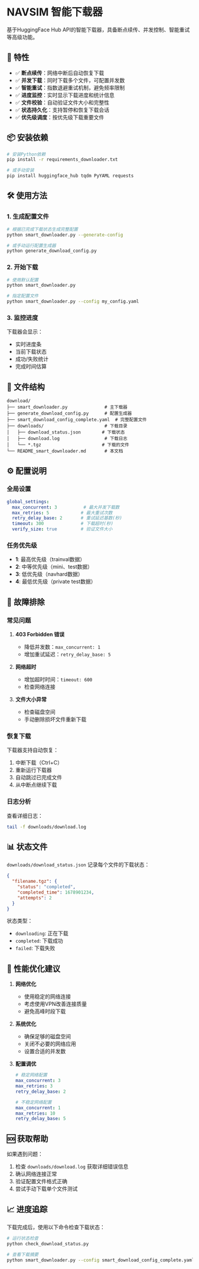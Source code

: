 # NAVSIM 智能下载器

基于HuggingFace Hub API的智能下载器，具备断点续传、并发控制、智能重试等高级功能。

## 🚀 特性

- ✅ **断点续传**：网络中断后自动恢复下载
- ✅ **并发下载**：同时下载多个文件，可配置并发数
- ✅ **智能重试**：指数退避重试机制，避免频率限制
- ✅ **进度监控**：实时显示下载进度和统计信息
- ✅ **文件校验**：自动验证文件大小和完整性
- ✅ **状态持久化**：支持暂停和恢复下载会话
- ✅ **优先级调度**：按优先级下载重要文件

## 📦 安装依赖

```bash
# 安装Python依赖
pip install -r requirements_downloader.txt

# 或手动安装
pip install huggingface_hub tqdm PyYAML requests
```

## 🛠️ 使用方法

### 1. 生成配置文件

```bash
# 根据已完成下载状态生成完整配置
python smart_downloader.py --generate-config

# 或手动运行配置生成器
python generate_download_config.py
```

### 2. 开始下载

```bash
# 使用默认配置
python smart_downloader.py

# 指定配置文件
python smart_downloader.py --config my_config.yaml
```

### 3. 监控进度

下载器会显示：
- 实时进度条
- 当前下载状态
- 成功/失败统计
- 完成时间估算

## 📁 文件结构

```
download/
├── smart_downloader.py              # 主下载器
├── generate_download_config.py      # 配置生成器
├── smart_download_config_complete.yaml  # 完整配置文件
├── downloads/                       # 下载目录
│   ├── download_status.json        # 下载状态
│   ├── download.log                 # 下载日志
│   └── *.tgz                       # 下载的文件
└── README_smart_downloader.md       # 本文档
```

## ⚙️ 配置说明

### 全局设置
```yaml
global_settings:
  max_concurrent: 3          # 最大并发下载数
  max_retries: 5            # 最大重试次数
  retry_delay_base: 2       # 重试延迟基数(秒)
  timeout: 300              # 下载超时(秒)
  verify_size: true         # 验证文件大小
```

### 任务优先级
- **1**: 最高优先级（trainval数据）
- **2**: 中等优先级（mini、test数据）
- **3**: 低优先级（navhard数据）
- **4**: 最低优先级（private test数据）

## 🔧 故障排除

### 常见问题

1. **403 Forbidden 错误**
   - 降低并发数：`max_concurrent: 1`
   - 增加重试延迟：`retry_delay_base: 5`

2. **网络超时**
   - 增加超时时间：`timeout: 600`
   - 检查网络连接

3. **文件大小异常**
   - 检查磁盘空间
   - 手动删除损坏文件重新下载

### 恢复下载

下载器支持自动恢复：
1. 中断下载（Ctrl+C）
2. 重新运行下载器
3. 自动跳过已完成文件
4. 从中断点继续下载

### 日志分析

查看详细日志：
```bash
tail -f downloads/download.log
```

## 📊 状态文件

`downloads/download_status.json` 记录每个文件的下载状态：

```json
{
  "filename.tgz": {
    "status": "completed",
    "completed_time": 1678901234,
    "attempts": 2
  }
}
```

状态类型：
- `downloading`: 正在下载
- `completed`: 下载成功
- `failed`: 下载失败

## 🎯 性能优化建议

1. **网络优化**
   - 使用稳定的网络连接
   - 考虑使用VPN改善连接质量
   - 避免高峰时段下载

2. **系统优化**
   - 确保足够的磁盘空间
   - 关闭不必要的网络应用
   - 设置合适的并发数

3. **配置调优**
   ```yaml
   # 稳定网络配置
   max_concurrent: 3
   max_retries: 3
   retry_delay_base: 2
   
   # 不稳定网络配置
   max_concurrent: 1
   max_retries: 10
   retry_delay_base: 5
   ```

## 🆘 获取帮助

如果遇到问题：
1. 检查 `downloads/download.log` 获取详细错误信息
2. 确认网络连接正常
3. 验证配置文件格式正确
4. 尝试手动下载单个文件测试

## 📈 进度追踪

下载完成后，使用以下命令检查下载状态：

```bash
# 运行状态检查
python check_download_status.py

# 查看下载摘要
python smart_downloader.py --config smart_download_config_complete.yaml
``` 